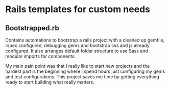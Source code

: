 # Rails templates for custom needs

## Bootstrapped.rb

Contains automations to bootstrap a rails project with a cleaned up gemfile, rspec configured, debugging gems and
bootstrap css and js already configured. It also arranges default folder structure to use Sass and modular imports for components.

My main pain point was that I really like to start new projects and the hardest part is the beginning where I spend hours just configuring my gems and test configurations.
This project saves me time by getting everything ready to start building what really matters.